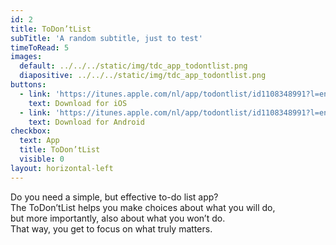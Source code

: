 ```yaml
---
id: 2
title: ToDon’tList
subTitle: 'A random subtitle, just to test'
timeToRead: 5
images:
  default: ../../../static/img/tdc_app_todontlist.png
  diapositive: ../../../static/img/tdc_app_todontlist.png
buttons:
  - link: 'https://itunes.apple.com/nl/app/todontlist/id1108348991?l=en&mt=8'
    text: Download for iOS
  - link: 'https://itunes.apple.com/nl/app/todontlist/id1108348991?l=en&mt=8'
    text: Download for Android
checkbox:
  text: App
  title: ToDon’tList
  visible: 0
layout: horizontal-left
---
```


Do you need a simple, but effective to-do list app? \
The ToDon’tList helps you make choices about what you will do, \
but more importantly, also about what you won’t do. \
That way, you get to focus on what truly matters.
